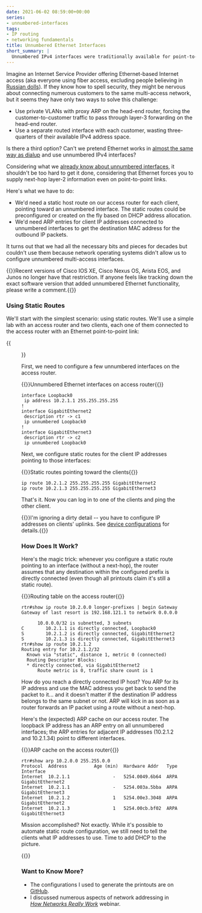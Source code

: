 ```yaml
---
date: 2021-06-02 08:59:00+00:00
series:
- unnumbered-interfaces
tags:
- IP routing
- networking fundamentals
title: Unnumbered Ethernet Interfaces
short_summary: |
  Unnumbered IPv4 interfaces were traditionally available for point-to-point (and dial-up) links. Can we make them work with Ethernet- or VLAN interfaces?
---
```

Imagine an Internet Service Provider offering Ethernet-based Internet access (aka everyone using fiber access, excluding people believing in [Russian dolls](/2008/10/internet-access-russian-dolls/)). If they know how to spell security, they might be nervous about connecting numerous customers to the same multi-access network, but it seems they have only two ways to solve this challenge:

* Use private VLANs with proxy ARP on the head-end router, forcing the customer-to-customer traffic to pass through layer-3 forwarding on the head-end router.
* Use a separate routed interface with each customer, wasting three-quarters of their available IPv4 address space.

Is there a third option? Can't we pretend Ethernet works in [almost the same way as dialup](/2021/05/fundamentals-unnumbered-ip-interfaces/) and use unnumbered IPv4 interfaces? 
<!--more-->
Considering what we [already know about unnumbered interfaces](/2021/05/routing-unnumbered-interfaces/), it shouldn't be too hard to get it done, considering that Ethernet forces you to supply next-hop layer-2 information even on point-to-point links.

Here's what we have to do:

* We'd need a static host route on our access router for each client, pointing toward an unnumbered interface. The static routes could be preconfigured or created on the fly based on DHCP address allocation.
* We'd need ARP entries for client IP addresses connected to unnumbered interfaces to get the destination MAC address for the outbound IP packets.

It turns out that we had all the necessary bits and pieces for decades but couldn't use them because network operating systems didn't allow us to configure unnumbered multi-access interfaces.  

{{<note info>}}Recent versions of Cisco IOS XE, Cisco Nexus OS, Arista EOS, and Junos no longer have that restriction. If anyone feels like tracking down the exact software version that added unnumbered Ethernet functionality, please write a comment.{{</note>}}

### Using Static Routes

We'll start with the simplest scenario: using static routes. We'll use a simple lab with an access router and two clients, each one of them connected to the access router with an Ethernet point-to-point link:

{{<figure src="/2021/06/Addr-Ethernet-Unnumbered-Static.png" caption="Lab topology">}}

First, we need to configure a few unnumbered interfaces on the access router.

{{<cc>}}Unnumbered Ethernet interfaces on access router{{</cc>}}
```
interface Loopback0
 ip address 10.2.1.1 255.255.255.255
!
interface GigabitEthernet2
 description rtr -> c1
 ip unnumbered Loopback0
!
interface GigabitEthernet3
 description rtr -> c2
 ip unnumbered Loopback0
```

Next, we configure static routes for the client IP addresses pointing to those interfaces:

{{<cc>}}Static routes pointing toward the clients{{</cc>}}
```
ip route 10.2.1.2 255.255.255.255 GigabitEthernet2
ip route 10.2.1.3 255.255.255.255 GigabitEthernet3
```

That's it. Now you can log in to one of the clients and ping the other client.

{{<note warn>}}I'm ignoring a dirty detail -- you have to configure IP addresses on clients' uplinks. See [device configurations](https://github.com/ipspace/netlab-examples/tree/master/routing/lan-unnumbered/static-routes) for details.{{</note>}}

### How Does It Work?

Here's the magic trick: whenever you configure a static route pointing to an interface (without a next-hop), the router assumes that any destination within the configured prefix is directly connected (even though all printouts claim it's still a static route).

{{<cc>}}Routing table on the access router{{</cc>}}
```
rtr#show ip route 10.2.0.0 longer-prefixes | begin Gateway
Gateway of last resort is 192.168.121.1 to network 0.0.0.0

      10.0.0.0/32 is subnetted, 3 subnets
C        10.2.1.1 is directly connected, Loopback0
S        10.2.1.2 is directly connected, GigabitEthernet2
S        10.2.1.3 is directly connected, GigabitEthernet3
rtr#show ip route 10.2.1.2
Routing entry for 10.2.1.2/32
  Known via "static", distance 1, metric 0 (connected)
  Routing Descriptor Blocks:
  * directly connected, via GigabitEthernet2
      Route metric is 0, traffic share count is 1
```

How do you reach a directly connected IP host? You ARP for its IP address and use the MAC address you get back to send the packet to it... and it doesn't matter if the destination IP address belongs to the same subnet or not. ARP will kick in as soon as a router forwards an IP packet using a route without a next-hop.

Here's the (expected) ARP cache on our access router. The loopback IP address has an ARP entry on all unnumbered interfaces; the ARP entries for adjacent IP addresses (10.2.1.2 and 10.2.1.34) point to different interfaces.

{{<cc>}}ARP cache on the access router{{</cc>}}
```
rtr#show arp 10.2.0.0 255.255.0.0
Protocol  Address          Age (min)  Hardware Addr   Type   Interface
Internet  10.2.1.1                -   5254.0049.6b64  ARPA   GigabitEthernet2
Internet  10.2.1.1                -   5254.003a.5bba  ARPA   GigabitEthernet3
Internet  10.2.1.2                1   5254.00e3.3048  ARPA   GigabitEthernet2
Internet  10.2.1.3                1   5254.00cb.bf02  ARPA   GigabitEthernet3
```

Mission accomplished? Not exactly. While it's possible to automate static route configuration, we still need to tell the clients what IP addresses to use. Time to add DHCP to the picture.

{{<next-in-series page="/posts/2021/06/unnumbered-ethernet-dhcp.md" />}}

### Want to Know More?

* The configurations I used to generate the printouts are on [GitHub](https://github.com/ipspace/netlab-examples/tree/master/routing/lan-unnumbered).
* I discussed numerous aspects of network addressing in *[How Networks Really Work](https://www.ipspace.net/How_Networks_Really_Work)* webinar.
